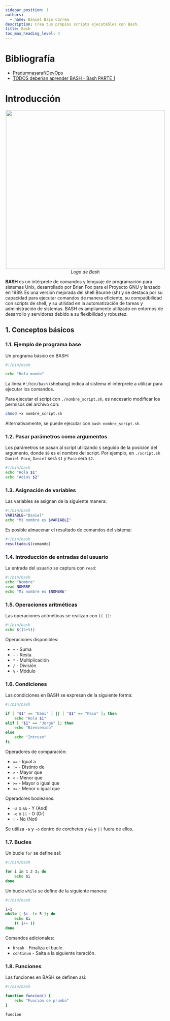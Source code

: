 ```yaml
---
sidebar_position: 1
authors:
  - name: Daniel Bazo Correa
description: Crea tus propios scripts ejecutables con Bash.
title: Bash
toc_max_heading_level: 4
---
```


# Bibliografía

- [Pradumnasaraf/DevOps](https://github.com/Pradumnasaraf/DevOps)
- [TODOS deberían aprender BASH - Bash PARTE 1](https://www.youtube.com/watch?v=4_ub6614dwY)

# Introducción

<p align="center">
  <img src={require("../../img/bash-logo.png").default} width="500"/>
  <br />
  <em>Logo de Bash</em>
</p>

**BASH** es un intérprete de comandos y lenguaje de programación para sistemas Unix, desarrollado por Brian Fox para el Proyecto GNU y lanzado en 1989. Es una versión mejorada del shell Bourne (sh) y se destaca por su capacidad para ejecutar comandos de manera eficiente, su compatibilidad con scripts de shell, y su utilidad en la automatización de tareas y administración de sistemas. BASH es ampliamente utilizado en entornos de desarrollo y servidores debido a su flexibilidad y robustez.

## 1. Conceptos básicos

### 1.1. Ejemplo de programa base

Un programa básico en BASH:

```bash
#!/bin/bash

echo "Hola mundo"
```

La línea `#!/bin/bash` (shebang) indica al sistema el intérprete a utilizar para ejecutar los comandos.

Para ejecutar el script con `./nombre_script.sh`, es necesario modificar los permisos del archivo con:

```bash
chmod +x nombre_script.sh
```

Alternativamente, se puede ejecutar con `bash nombre_script.sh`.

### 1.2. Pasar parámetros como argumentos

Los parámetros se pasan al script utilizando `$` seguido de la posición del argumento, donde `$0` es el nombre del script. Por ejemplo, en `./script.sh Daniel Paco`, `Daniel` será `$1` y `Paco` será `$2`.

```bash
#!/bin/bash
echo "Hola $1"
echo "Adiós $2"
```

### 1.3. Asignación de variables

Las variables se asignan de la siguiente manera:

```bash
#!/bin/bash
VARIABLE="Daniel"
echo "Mi nombre es $VARIABLE"
```

Es posible almacenar el resultado de comandos del sistema:

```bash
#!/bin/bash
resultado=$(comando)
```

### 1.4. Introducción de entradas del usuario

La entrada del usuario se captura con `read`:

```bash
#!/bin/bash
echo "Nombre"
read NOMBRE
echo "Mi nombre es $NOMBRE"
```

### 1.5. Operaciones aritméticas

Las operaciones aritméticas se realizan con `(( ))`:

```bash
#!/bin/bash
echo $((5+5))
```

Operaciones disponibles:

- `+` - Suma
- `-` - Resta
- `*` - Multiplicación
- `/` - División
- `%` - Módulo

### 1.6. Condiciones

Las condiciones en BASH se expresan de la siguiente forma:

```bash
#!/bin/bash

if [ "$1" == "Dani" ] || [ "$1" == "Paco" ]; then
    echo "Hola $1"
elif [ "$1" == "Jorge" ]; then
    echo "Bienvenido"
else
    echo "Intruso"
fi
```

Operadores de comparación:

- `==` - Igual a
- `!=` - Distinto de
- `>` - Mayor que
- `<` - Menor que
- `>=` - Mayor o igual que
- `<=` - Menor o igual que

Operadores booleanos:

- `-a` o `&&` - Y (And)
- `-o` o `||` - O (Or)
- `!` - No (Not)

Se utiliza `-a` y `-o` dentro de corchetes y `&&` y `||` fuera de ellos.

### 1.7. Bucles

Un bucle `for` se define así:

```bash
#!/bin/bash

for i in 1 2 3; do
    echo $i
done
```

Un bucle `while` se define de la siguiente manera:

```bash
#!/bin/bash

i=1
while [ $i -le 5 ]; do
    echo $i
    (( i++ ))
done
```

Comandos adicionales:

- `break` - Finaliza el bucle.
- `continue` - Salta a la siguiente iteración.

### 1.8. Funciones

Las funciones en BASH se definen así:

```bash
#!/bin/bash

function funcion() {
    echo "Función de prueba"
}

funcion
```